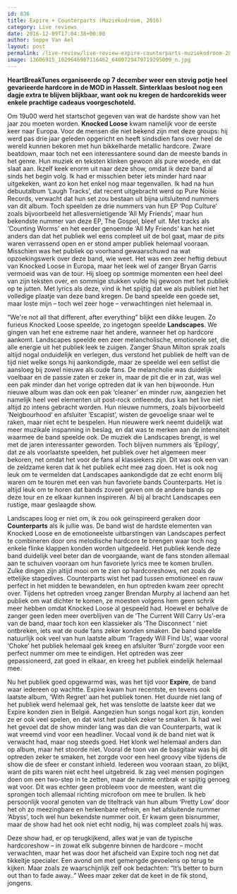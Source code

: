 ```yaml
---
id: 836
title: Expire + Counterparts (Muziekodroom, 2016)
category: Live reviews
date: 2016-12-09T17:04:38+00:00
author: Seppe Van Ael
layout: post
permalink: /live-review/live-review-expire-counterparts-muziekodroom-2016/
image: 13606915_1029646987116462_6480729479719295009_n.jpg
---
```

**HeartBreakTunes organiseerde op 7 december weer een stevig potje heel gevarieerde hardcore in de MOD in Hasselt. Sinterklaas besloot nog een dagje extra te blijven blijkbaar, want ook nu kregen de hardcorekids weer enkele prachtige cadeaus voorgeschoteld.**

Om 19u00 werd het startschot gegeven van wat de hardste show van het jaar zou moeten worden. **Knocked Loose** kwam namelijk voor de eerste keer naar Europa. Voor de mensen die niet bekend zijn met deze groups: hij werd pas drie jaar geleden opgericht en heeft sindsdien fans over heel de wereld kunnen bekoren met hun bikkelharde metallic hardcore. Zware beatdown, maar toch net een interessantere sound dan de meeste bands in het genre. Hun muziek en teksten klinken gewoon als pure woede, en dat slaat aan. Ikzelf keek enorm uit naar deze show, omdat ik deze band al sinds het begin volg. Ik had er misschien beter iets minder hard naar uitgekeken, want zo kon het enkel nog maar tegenvallen. Ik had na hun debuutalbum ‘Laugh Tracks’, dat recent uitgebracht werd op Pure Noise Records, verwacht dat hun set zou bestaan uit bijna uitsluitend nummers van dit album. Toch speelden ze drie nummers van hun EP ‘Pop Culture’ zoals bijvoorbeeld het allesvernietigende ‘All My Friends’, maar hun bekendste nummer van deze EP, The Gospel, bleef uit. Met tracks als ‘Counting Worms’ en het eerder genoemde ‘All My Friends’ kan het niet anders dan dat het publiek wel eens compleet uit de bol gaat, maar de pits waren verrassend open en er stond amper publiek helemaal vooraan. Misschien was het publiek op voorhand gewaarschuwd na wat opzoekingswerk over deze band, wie weet. Het was een zeer heftig debuut van Knocked Loose in Europa, maar het leek wel of zanger Bryan Garris vermoeid was van de tour. Hij sloeg op sommige momenten een heel deel van zijn teksten over, en sommige stukken vulde hij gewoon met het publiek op te jutten. Met lyrics als deze, vind ik het spijtig dat we als publiek niet het volledige plaatje van deze band kregen. De band speelde een goede set, maar loste mijn – toch wel zeer hoge – verwachtingen niet helemaal in.

“We're not all that different, after everything” blijkt een dikke leugen. Zo furieus Knocked Loose speelde, zo ingetogen speelde **Landscapes**. We gingen van het ene extreme naar het andere, wanneer het op hardcore aankomt. Landscapes speelde een zeer melancholische, emotionele set, die alle energie uit het publiek leek te zuigen. Zanger Shaun Milton sprak zoals altijd nogal onduidelijk en verlegen, dus verstond het publiek de helft van de tijd niet welke songs hij aankondigde, maar ze speelde wel een setlist die aansloeg bij zowel nieuwe als oude fans. De melancholie was duidelijk voelbaar en de passie zaten er zeker in, maar de pit die er in zat, was wel een pak minder dan het vorige optreden dat ik van hen bijwoonde. Hun nieuwe album was dan ook een pak ‘cleaner’ en minder ruw, aangezien het namelijk heel veel elementen uit post-rock ontleende, dus kan het live niet altijd zo intens gebracht worden. Hun nieuwe nummers, zoals bijvoorbeeld ‘Neigbourhood’ en afsluiter ‘Escapist’, wisten de gevoelige snaar wel te raken, maar niet echt te bespelen. Hun nieuwere werk neemt duidelijk wat meer muzikale inspanning in beslag, en dat was te merken aan de intensiteit waarmee de band speelde ook. De muziek die Landscapes brengt, is wel met de jaren interessanter geworden. Toch blijven nummers als ‘Epilogy’, dat ze als voorlaatste speelden, het publiek over het algemeen meer bekoren, net omdat het voor de fans al klassiekers zijn. Dit was ook een van de zeldzame keren dat ik het publiek echt mee zag doen. Het is ook nog leuk om te vermelden dat Landscapes aankondigde dat ze echt enorm blij waren om te touren met een van hun favoriete bands Counterparts. Het is altijd leuk om te horen dat bands zoveel geven om de andere bands op deze tour en ze elkaar kunnen inspireren. Al bij al bracht Landscapes een rustige, maar geslaagde show.

Landscapes loog er niet om, ik zou ook geïnspireerd geraken door **Counterparts** als ik jullie was. De band wist de hardste elementen van Knocked Loose en de emotioneelste uitbarstingen van Landscapes perfect te combineren door ons melodische hardcore te brengen waar toch nog enkele flinke klappen konden worden uitgedeeld. Het publiek kende deze band duidelijk veel beter dan de voorgaande, want de fans stonden allemaal aan te schuiven vooraan om hun favoriete lyrics mee te komen brullen. Zulke dingen zijn altijd mooi om te zien op hardcoreshows, net zoals de ettelijke stagedives. Counterparts wist het pad tussen emotioneel en rauw perfect in het midden te bewandelen, en hun optreden kwam zeer oprecht over. Tijdens het optreden vroeg zanger Brendan Murphy al lachend aan het publiek om wat dichter te komen, ze moesten volgens hem geen schrik meer hebben omdat Knocked Loose al gespeeld had. Hoewel er behalve de zanger geen leden meer overblijven van de ‘The Current Will Carry Us’-era van de band, maar toch kon een klassieker als ‘The Disconnect ‘ niet ontbreken, iets wat de oude fans zeker konden smaken. De band speelde natuurlijk ook veel van hun laatste album ‘Tragedy Will Find Us’, waar vooral ‘Choke’ het publiek helemaal gek kreeg en afsluiter ‘Burn’ zorgde voor een perfect nummer om mee te eindigen. Het optreden was zeer gepassioneerd, zat goed in elkaar, en kreeg het publiek eindelijk helemaal mee.

Nu het publiek goed opgewarmd was, was het tijd voor **Expire**, de band waar iedereen op wachtte. Expire kwam hun recentste, en tevens ook laatste album, ‘With Regret’ aan het publiek tonen. Het duurde niet lang of het publiek werd helemaal gek, het was tenslotte de laatste keer dat we Expire konden zien in België. Aangezien hun songs nogal kort zijn, konden ze er ook veel spelen, en dat wist het publiek zeker te smaken. Ik had wel het gevoel dat de show minder lang was dan die van Counterparts, wat ik wat vreemd vind voor een headliner. Vocaal vond ik de band niet wat ik verwacht had, maar nog steeds goed. Het klonk wel helemaal anders dan op album, maar het stoorde niet. Vooral de toon van de basgitaar was bij dit optreden zeker te smaken, het zorgde voor een heel groovy vibe tijdens de show die de sfeer er constant inhield. Iedereen wou vooraan staan, zo blijkt, want de pits waren niet echt heel uitgebreid. Ik zag veel mensen pogingen doen om een two-step in te zetten, maar de ruimte ontbrak er spijtig genoeg wat voor. Dit was echter geen probleem voor de meesten, want die sprongen toch allemaal richting microfoon om mee te brullen. Ik heb persoonlijk vooral genoten van de titeltrack van hun album ‘Pretty Low’ door het oh zo meezingbare en herkenbare refrein, en het afsluitende nummer ‘Abyss’, toch wel hun bekendste nummer ooit. Er kwam geen bisnummer, maar de show had het ook niet echt nodig, hij was compleet zoals hij was.

Deze show had, er op terugkijkend, alles wat je van de typische hardcoreshow – in zowat elk subgenre binnen de hardcore – mocht verwachten, maar het was door het afscheid van Expire toch nog net dat tikkeltje specialer. Een avond om met gemengde gevoelens op terug te kijken. Maar zoals ze waarschijnlijk zelf ook bedachten: “It’s better to burn out than to fade away..” Wees maar zeker dat de keet in de fik stond, jongens.